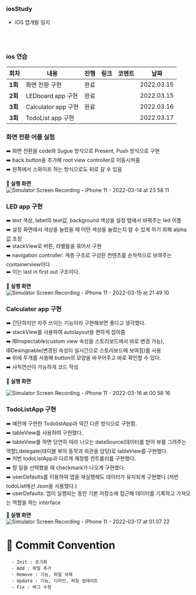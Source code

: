 ### iosStudy


- iOS 앱개발 일지

</br>
</br>




### ios 연습

| 회차    | 내용 | 진행 | 링크 | 코멘트 | 날짜 |
| ------- | ---- | ---- | ---- | ------ | ---- |
| **1회** | 화면 전환 구현 | 완료 |      |        | 2022.03.15 |
| **2회** | LEDboard app 구현| 완료 |      |        | 2022.03.15 |
| **3회** | Calculator app 구현| 완료 |      |        | 2022.03.16 |
| **3회** | TodoList app 구현|  |      |        | 2022.03.17 |


### 화면 전환 어플 실험
   ➡️ 화면 전환을 code와 Sugue 방식으로 Present, Push 방식으로 구현</br>
   ➡️ back button을 추가해 root view controller로 이동시켜줌</br>
   ➡️ 왼쪽에서 스와이프 하는 방식으로도 뒤로 갈 수 있음</br>
   
**📲 실행 화면 </br>**
![Simulator Screen Recording - iPhone 11 - 2022-03-14 at 23 58 11](https://user-images.githubusercontent.com/77050826/158200574-799eb96d-839a-44a7-add5-28699d87ddca.gif)</br>

### LED app 구현
   ➡️ text 색상, label의 text값, background 색상을 설정 탭에서 바꿔주는 led 어플</br>
   ➡️ 설정 화면에서 색상을 눌렀을 때 어떤 색상을 눌렀는지 알 수 있게 하기 위해 alpha 값 조정</br>
   ➡️ stackView로 버튼, 라벨들을 묶어서 구현</br>
   ➡️ navigation controller: 계층 구조로 구성된 컨텐츠를 순차적으로 보여주는 containerview이다</br>
   ➡️ 이는 last in first out 구조이다.</br>
   
**📲 실행 화면 </br>**
![Simulator Screen Recording - iPhone 11 - 2022-03-15 at 21 49 10](https://user-images.githubusercontent.com/77050826/158382024-81a43623-bdc7-475f-b1a1-ea9d49fe2210.gif)</br>

### Calculator app 구현
   ➡️ 간단하지만 자주 쓰이는 기능이라 구현해보면 좋다고 생각했다.</br>
   ➡️ stackView를 사용하여 autolayout을 편하게 잡아줌</br>
   ➡️ IBInspectable(custom view 속성을 스토리보드에서 바로 변경 가능), IBDesingnable(변경된 속성이 실시간으로 스토리보드에 보여짐)를 사용</br>
   ➡️ 위에 두개를 사용해 button의 모양을 바꾸어주고 바로 확인할 수 있다.</br>
   ➡️ 사칙연산이 가능하게 코드 작성</br>

**📲 실행 화면 </br>**

![Simulator Screen Recording - iPhone 11 - 2022-03-16 at 00 58 16](https://user-images.githubusercontent.com/77050826/158419339-77adea39-9f7c-4821-b8c1-d8b600355f4d.gif)</br>

### TodoListApp 구현
   ➡️ 예전에 구현한 TodolistApp과 약간 다른 방식으로 구현함.</br>
   ➡️ tableView를 사용하여 구현했다.</br>
   ➡️ tableView를 하면 당연히 따라 나오는 dataSource(데이터를 받아 뷰를 그려주는 역할),delegate(테이블 뷰의 동작과 외관을 담당)로 tableView를 구현했다.</br>
   ➡️ 저번 todoListApp과 다르게 재정렬 컨트롤러를 구현했다.</br>
   ➡️ 할 일을 선택했을 때 checkmark가 나오게 구현했다.</br>
   ➡️ userDefaults를 이용하여 앱을 재실행해도 데이터가 유지되게 구현했다.(저번 todoList에선 Json을 사용했다.)</br>
   ➡️ userDefaults: 앱이 실행되는 동안 기본 저장소에 접근해 데이터를 기록하고 가져오는 역할을 하는 interface</br>
   
**📲 실행 화면 </br>**
![Simulator Screen Recording - iPhone 11 - 2022-03-17 at 01 07 22](https://user-images.githubusercontent.com/77050826/158634903-5ad74360-4509-42f5-9f6d-b8edbd4a9060.gif)</br>




# :memo: Commit Convention

```
  - Init : 초기화
  - Add : 파일 추가
  - Remove : 기능, 파일 삭제
  - Update : 기능, 디자인, 파일 업데이트
  - Fix : 버그 수정
```

<br></br>
